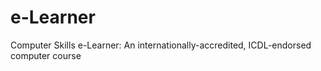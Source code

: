 # e-Learner
Computer Skills e-Learner: An internationally-accredited, ICDL-endorsed computer course
